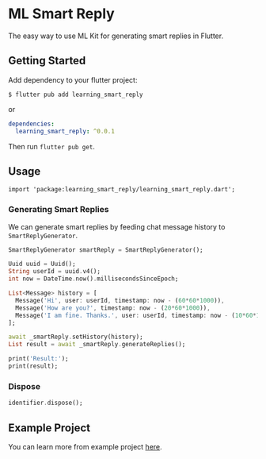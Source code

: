 # ML Smart Reply

The easy way to use ML Kit for generating smart replies in Flutter.

## Getting Started

Add dependency to your flutter project:

```
$ flutter pub add learning_smart_reply
```

or

```yaml
dependencies:
  learning_smart_reply: ^0.0.1
```

Then run `flutter pub get`.

## Usage

```
import 'package:learning_smart_reply/learning_smart_reply.dart';
```

### Generating Smart Replies

We can generate smart replies by feeding chat message history to `SmartReplyGenerator`.

```dart
SmartReplyGenerator smartReply = SmartReplyGenerator();

Uuid uuid = Uuid();
String userId = uuid.v4();
int now = DateTime.now().millisecondsSinceEpoch;

List<Message> history = [
  Message('Hi', user: userId, timestamp: now - (60*60*1000)),
  Message('How are you?', timestamp: now - (20*60*1000)),
  Message('I am fine. Thanks.', user: userId, timestamp: now - (10*60*1000)),
];

await _smartReply.setHistory(history);
List result = await _smartReply.generateReplies();

print('Result:');
print(result);
```

### Dispose

```dart
identifier.dispose();
```

## Example Project

You can learn more from example project [here](example).